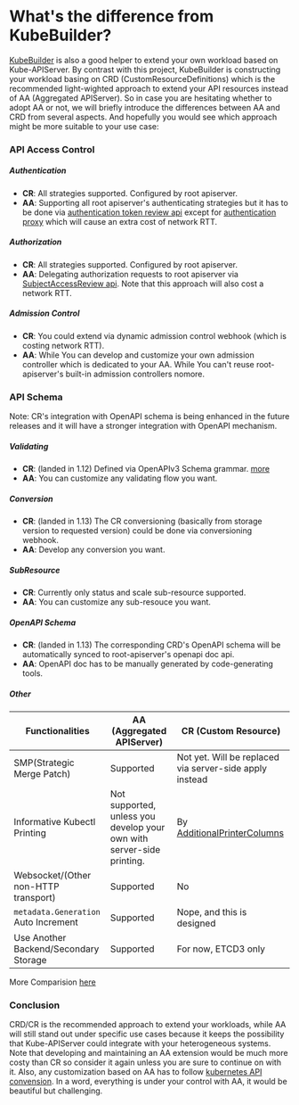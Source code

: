# What's the difference from KubeBuilder?


[KubeBuilder](https://github.com/kubernetes-sigs/kubebuilder) is also a good helper to extend your own workload based on Kube-APIServer. By contrast with this project, KubeBuilder is constructing your workload basing on CRD (CustomResourceDefinitions) which is the recommended light-wighted approach to extend your API resources instead of AA (Aggregated APIServer). So in case you are hesitating whether to adopt AA or not, we will briefly introduce the differences between AA and CRD from several aspects. And hopefully you would see which approach might be more suitable to your use case:


### API Access Control

##### Authentication

- __CR__: All strategies supported. Configured by root apiserver.
- __AA__: Supporting all root apiserver's authenticating strategies but it has to be done via [authentication token review api](https://kubernetes.io/docs/reference/access-authn-authz/authentication/#webhook-token-authentication) except for [authentication proxy](https://kubernetes.io/docs/reference/access-authn-authz/authentication/#authenticating-proxy) which will cause an extra cost of network RTT.


##### Authorization

- __CR__: All strategies supported. Configured by root apiserver.
- __AA__: Delegating authorization requests to root apiserver via [SubjectAccessReview api](https://kubernetes.io/docs/reference/access-authn-authz/authorization/#checking-api-access). Note that this approach will also cost a network RTT.

##### Admission Control

- __CR__: You could extend via dynamic admission control webhook (which is costing network RTT).
- __AA__: While You can develop and customize your own admission controller which is dedicated to your AA. While You can't reuse root-apiserver's built-in admission controllers nomore.

### API Schema

Note: CR's integration with OpenAPI schema is being enhanced in the future releases and it will have a stronger integration with OpenAPI mechanism.


##### Validating

- __CR__: (landed in 1.12) Defined via OpenAPIv3 Schema grammar. [more](https://kubernetes.io/docs/tasks/access-kubernetes-api/custom-resources/custom-resource-definitions/#validation)
- __AA__: You can customize any validating flow you want.

##### Conversion

- __CR__: (landed in 1.13) The CR conversioning (basically from storage version to requested version) could be done via conversioning webhook.
- __AA__: Develop any conversion you want.

##### SubResource

- __CR__: Currently only status and scale sub-resource supported.
- __AA__: You can customize any sub-resouce you want.


##### OpenAPI Schema
- __CR__: (landed in 1.13) The corresponding CRD's OpenAPI schema will be automatically synced to root-apiserver's openapi doc api.
- __AA__: OpenAPI doc has to be manually generated by code-generating tools.

##### Other


| Functionalities | AA (Aggregated APIServer) | CR (Custom Resource) |
|----|--------|-----|
| SMP(Strategic Merge Patch) |  Supported | Not yet. Will be replaced via server-side apply instead |
|    Informative Kubectl Printing   |   Not supported, unless you develop your own with server-side printing.  | By [AdditionalPrinterColumns](https://kubernetes.io/docs/tasks/access-kubernetes-api/custom-resources/custom-resource-definitions/#additional-printer-columns) |
| Websocket/(Other non-HTTP transport) | Supported | No |
|  `metadata.Generation` Auto Increment      |  Supported  | Nope, and this is designed |
| Use Another Backend/Secondary Storage| Supported | For now, ETCD3 only |

More Comparision [here](https://kubernetes.io/docs/concepts/extend-kubernetes/api-extension/custom-resources/#advanced-features-and-flexibility)

### Conclusion

CRD/CR is the recommended approach to extend your workloads, while AA will still stand out under specific use cases because it keeps the possibility that Kube-APIServer could integrate with your heterogeneous systems. Note that developing and maintaining an AA extension would be much more costy than CR so consider it again unless you are sure to continue on with it. Also, any customization based on AA has to follow [kubernetes API convension](https://github.com/kubernetes/community/blob/master/contributors/devel/sig-architecture/api-conventions.md). In a word, everything is under your control with AA, it would be beautiful but challenging.



